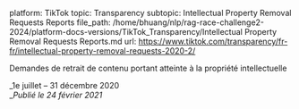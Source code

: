 platform: TikTok
topic: Transparency
subtopic: Intellectual Property Removal Requests Reports
file_path: /home/bhuang/nlp/rag-race-challenge2-2024/platform-docs-versions/TikTok_Transparency/Intellectual Property Removal Requests Reports.md
url: https://www.tiktok.com/transparency/fr-fr/intellectual-property-removal-requests-2020-2/

Demandes de retrait de contenu portant atteinte à la propriété intellectuelle

_1e juillet – 31 décembre 2020  
__Publié le 24 février 2021_